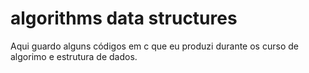 # algorithms data structures

Aqui guardo alguns códigos em c que eu produzi durante os curso de algorimo e estrutura de dados.
